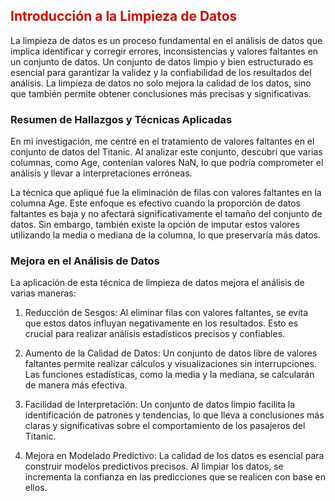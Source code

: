 ##  <font color = 'carmesi'> Introducción a la Limpieza de Datos </font>
La limpieza de datos es un proceso fundamental en el análisis de datos que implica identificar y corregir errores, inconsistencias y valores faltantes en un conjunto de datos. Un conjunto de datos limpio y bien estructurado es esencial para garantizar la validez y la confiabilidad de los resultados del análisis. La limpieza de datos no solo mejora la calidad de los datos, sino que también permite obtener conclusiones más precisas y significativas.

### Resumen de Hallazgos y Técnicas Aplicadas
En mi investigación, me centré en el tratamiento de valores faltantes en el conjunto de datos del Titanic. Al analizar este conjunto, descubrí que varias columnas, como Age, contenían valores NaN, lo que podría comprometer el análisis y llevar a interpretaciones erróneas.

La técnica que apliqué fue la eliminación de filas con valores faltantes en la columna Age. Este enfoque es efectivo cuando la proporción de datos faltantes es baja y no afectará significativamente el tamaño del conjunto de datos. Sin embargo, también existe la opción de imputar estos valores utilizando la media o mediana de la columna, lo que preservaría más datos.

### Mejora en el Análisis de Datos
La aplicación de esta técnica de limpieza de datos mejora el análisis de varias maneras:

1. Reducción de Sesgos: Al eliminar filas con valores faltantes, se evita que estos datos influyan negativamente en los resultados. Esto es crucial para realizar análisis estadísticos precisos y confiables.

2. Aumento de la Calidad de Datos: Un conjunto de datos libre de valores faltantes permite realizar cálculos y visualizaciones sin interrupciones. Las funciones estadísticas, como la media y la mediana, se calcularán de manera más efectiva.

3. Facilidad de Interpretación: Un conjunto de datos limpio facilita la identificación de patrones y tendencias, lo que lleva a conclusiones más claras y significativas sobre el comportamiento de los pasajeros del Titanic.

4. Mejora en Modelado Predictivo: La calidad de los datos es esencial para construir modelos predictivos precisos. Al limpiar los datos, se incrementa la confianza en las predicciones que se realicen con base en ellos.